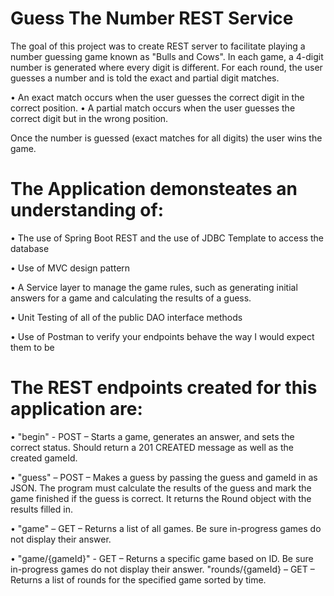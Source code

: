 # Guess The Number REST Service

The goal of this project was to create REST server to facilitate playing a number guessing game known as "Bulls and Cows". 
In each game, a 4-digit number is generated where every digit is different. For each round, the user guesses a number and is told the exact and partial digit matches.

• An exact match occurs when the user guesses the correct digit in the correct position.
• A partial match occurs when the user guesses the correct digit but in the wrong position.

Once the number is guessed (exact matches for all digits) the user wins the game.


# The Application demonsteates an understanding of:

• The use of Spring Boot REST and the use of JDBC Template to access the database

• Use of MVC design pattern 

• A Service layer to manage the game rules, such as generating initial answers for a game and calculating the results of a guess.

• Unit Testing of all of the public DAO interface methods 

• Use of Postman to verify your endpoints behave the way I would expect them to be


# The REST endpoints created for this application are:

• "begin" - POST – Starts a game, generates an answer, and sets the correct status. Should return a 201 CREATED message as well as the created gameId.

• "guess" – POST – Makes a guess by passing the guess and gameId in as JSON. The program must calculate the results of the guess and mark the game finished if the guess is correct. It returns the Round object with the results filled in.

• "game" – GET – Returns a list of all games. Be sure in-progress games do not display their answer.

• "game/{gameId}" - GET – Returns a specific game based on ID. Be sure in-progress games do not display their answer.
  "rounds/{gameId} – GET – Returns a list of rounds for the specified game sorted by time.



